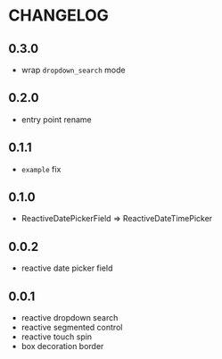 # CHANGELOG

## 0.3.0
- wrap `dropdown_search` mode

## 0.2.0
- entry point rename

## 0.1.1
- `example` fix

## 0.1.0
- ReactiveDatePickerField => ReactiveDateTimePicker

## 0.0.2
- reactive date picker field

## 0.0.1
- reactive dropdown search
- reactive segmented control
- reactive touch spin
- box decoration border